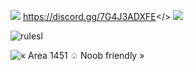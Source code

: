 ![](https://github.com/Powerforce00/Area1451/assets/145535983/645fc953-8a4f-409e-b3d8-8893045355a8)
<a id="Join Discord!!">https://discord.gg/7G4J3ADXFE</>
![](https://github.com/Powerforce00/Area1451/assets/145535983/dba21181-5efd-4302-bd32-7340c0ffd3d0)

![rulesl](https://github.com/Powerforce00/Area1451/assets/145535983/f211c31c-85c1-4169-9b79-f4e8ea2f100a)

![« Area 1451 ♤ Noob friendly »](https://github.com/Powerforce00/Area1451/assets/145535983/3c23c9d9-cd50-47e1-a020-ff51cdd9eb4d)


